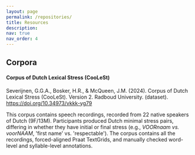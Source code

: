 ```yaml
---
layout: page
permalink: /repositories/
title: Resources
description:
nav: true
nav_order: 4
---
```


<!--{% if site.data.repositories.github_users %}-->

## Corpora
#### Corpus of Dutch Lexical Stress (CooLeSt)
Severijnen, G.G.A., Bosker, H.R., & McQueen, J.M. (2024). Corpus of Dutch Lexical Stress (CooLeSt). Version 2. Radboud University. (dataset). https://doi.org/10.34973/vkkk-yg79

This corpus contains speech recordings, recorded from 22 native speakers of Dutch (9F/13M). Participants produced Dutch minimal stress pairs, differing in whether they have initial or final stress (e.g., *VOORnaam vs. voorNAAM*, 'first name' vs. 'respectable'). The corpus contains all the recordings, forced-aligned Praat TextGrids, and manually checked word-level and syllable-level annotations. 







